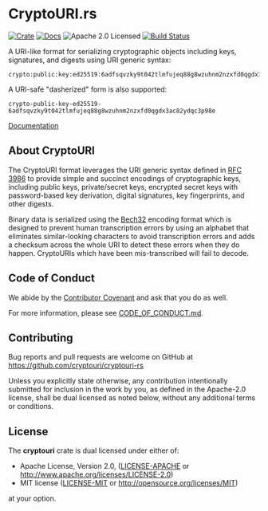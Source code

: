 # CryptoURI.rs

[![Crate][crate-image]][crate-link]
[![Docs][docs-image]][docs-link]
![Apache 2.0 Licensed][license-image]
[![Build Status][build-image]][build-link]

[crate-image]: https://img.shields.io/crates/v/cryptouri.svg
[crate-link]: https://crates.io/crates/cryptouri
[docs-image]: https://docs.rs/cryptouri/badge.svg
[docs-link]: https://docs.rs/cryptouri/
[build-image]: https://circleci.com/gh/cryptouri/cryptouri-rs.svg?style=shield
[build-link]: https://circleci.com/gh/cryptouri/cryptouri-rs
[license-image]: https://img.shields.io/badge/license-MIT/Apache2.0-blue.svg

A URI-like format for serializing cryptographic objects including keys,
signatures, and digests using URI generic syntax:

```
crypto:public:key:ed25519:6adfsqvzky9t042tlmfujeq88g8wzuhnm2nzxfd0qgdx3ac82ydq3pkr2c
```

A URI-safe "dasherized" form is also supported:

```
crypto-public-key-ed25519-6adfsqvzky9t042tlmfujeq88g8wzuhnm2nzxfd0qgdx3ac82ydqc3p98e
```

[Documentation][docs-link]

## About CryptoURI

The CryptoURI format leverages the URI generic syntax defined in [RFC 3986] to
provide simple and succinct encodings of cryptographic keys, including public
keys, private/secret keys, encrypted secret keys with password-based key
derivation, digital signatures, key fingerprints, and other digests.

Binary data is serialized using the [Bech32] encoding format which is designed
to prevent human transcription errors by using an alphabet that eliminates
similar-looking characters to avoid transcription errors and adds a checksum
across the whole URI to detect these errors when they do happen.
CryptoURIs which have been mis-transcribed will fail to decode.

## Code of Conduct

We abide by the [Contributor Covenant][cc] and ask that you do as well.

For more information, please see [CODE_OF_CONDUCT.md].

## Contributing

Bug reports and pull requests are welcome on GitHub at https://github.com/cryptouri/cryptouri-rs

Unless you explicitly state otherwise, any contribution intentionally
submitted for inclusion in the work by you, as defined in the Apache-2.0
license, shall be dual licensed as noted below, without any additional terms or
conditions.

## License

The **cryptouri** crate is dual licensed under either of:

* Apache License, Version 2.0, ([LICENSE-APACHE](LICENSE-APACHE) or http://www.apache.org/licenses/LICENSE-2.0)
* MIT license ([LICENSE-MIT](LICENSE-MIT) or http://opensource.org/licenses/MIT)

at your option.

[Bech32]: https://github.com/bitcoin/bips/blob/master/bip-0173.mediawiki
[cc]: https://contributor-covenant.org
[CODE_OF_CONDUCT.md]: https://github.com/cryptouri/cryptouri-rs/blob/master/CODE_OF_CONDUCT.md
[RFC 3986]: https://tools.ietf.org/html/rfc3986
[LICENSE-APACHE]: https://github.com/cryptouri/cryptouri-rs/blob/master/LICENSE-APACHE
[LICENSE-MIT]: https://github.com/cryptouri/cryptouri-rs/blob/master/LICENSE-MIT
